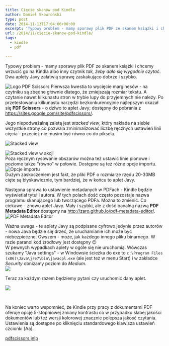 ```yaml
---
title: Cięcie skanów pod Kindle
author: Daniel Skowroński
type: post
date: 2014-11-13T17:04:06+00:00
excerpt: 'Typowy problem - mamy sporawy plik PDF ze skanem książki i chcemy wrzucić go na Kindla albo inny czytnik <i>tak, żeby dało się wygodnie czytać</i>. Dwa aplety Javy załatwią sprawę zaskakująco dobrze i szybko.'
url: /2014/11/ciecie-skanow-pod-kindle/
tags:
  - kindle
  - pdf

---
```

Typowy problem - mamy sporawy plik PDF ze skanem książki i chcemy wrzucić go na Kindla albo inny czytnik _tak, żeby dało się wygodnie czytać_. Dwa aplety Javy załatwią sprawę zaskakująco dobrze i szybko.

![Logo PDF Scissors](https://blog.dsinf.net/wp-content/uploads/2014/11/pdf_scissors_logo.png) Pierwsza kwestia to wycięcie marginesów - na czytniku są zbędne głównie dlatego, że zmiejszają rozmiar tekstu. A czytanie nawet kilkunastu stron w trybie lupy do przyjemnych nie należy. Po przetestowaniu kilkunastu narzędzi bezkonkurencyjnie najlepszym okazał się **PDF Scissors** - o dziwo to aplet Javy; dostępny do pobrania z <https://sites.google.com/site/pdfscissors/>.

Jego niepodważalną zaletą jest _stacked view_, który nakłada na siebie wszystkie strony co pozwala zminimalizować liczbę ręcznych ustawień linii cięcia - przecież nie musim być równo co do piksela.

![Stacked view](https://blog.dsinf.net/wp-content/uploads/2014/11/pdf_scissors_stacked_view.png)

![Stacked view w akcji](https://blog.dsinf.net/wp-content/uploads/2014/11/pdf_scissors_stacked_view21.png)  
Poza ręcznym rysowanie obszarów można też ustawić linie pionowe i poziome także "równo" w połowie. Dostępne są też różne opcje importu.  
![Opcje importu](https://blog.dsinf.net/wp-content/uploads/2014/11/pdf_scissors_import_options.png)  
Dużym zaskoczeniem jest fakt, że pliki PDF o rozmiarze rzędu 20-30MB cięte są błyskawicznie, tym bardziej, że w końcu to aplet Javy.

Następna sprawa to ustawienie metadanych w PDFach - Kindle będzie wyświetlał tytuł i autora. W tych polach dość często pozostaje nazwa programu skanującego lub tworzącego PDFa. Można to zmienić. Co ciekawe - znowu aplet Javy. Mały i szybki, ale z dość banalną nazwą **PDF Metadata Editor** dostępny na <http://zaro.github.io/pdf-metadata-editor/>.  
![PDF Metadata Editor](https://blog.dsinf.net/wp-content/uploads/2014/11/pdf_metadata_editor.png)

<div id="JavaWylaczanieBezpieczenstwa">
</div>

Ważna uwaga - te aplety Javy są podpisane cyfrowo jedynie przez autorów - nowa Java będzie się drzeć, że uruchamianie ich może być niebezpieczne. Owszem - może, jak każdego innego pliku binarnego. W razie paranoi kod źródłowy jest dostępny 😉  
W pewnych wypadkach aplety w ogóle się nie uruchomią. Wówczas szukamy "Java settings" - w Windowsie ścieżka do exe to `c:\Program Files (x86)\Java\jre7\bin\javacpl.exe` (ale jest też w menu Start) i w zakładce _Security_ obniżamy poziom do _Medium_.  
![](https://blog.dsinf.net/wp-content/uploads/2014/11/java_security0.png)

Teraz za każdym razem będziemy pytani czy uruchomić dany aplet.

![](https://blog.dsinf.net/wp-content/uploads/2014/11/java_security1.png)

&nbsp;

Na koniec warto wspomnieć, że Kindle przy pracy z dokumentami PDF oferuje opcję 5-stopniowej zmiany kontrastu co w przypadku słabej jakości dokumentów lub też wersji kolorowej znacznie polepsza jakość czytania. Ustawienia są dostępne po kliknięciu standardowego klawisza ustawień czcionki [Aa].

[pdfscissors.jnlp][7]

 [1]: http://blog.dsinf.net/wp-content/uploads/2014/11/pdf_scissors_stacked_view.png
 [2]: http://blog.dsinf.net/wp-content/uploads/2014/11/pdf_scissors_stacked_view21.png
 [3]: http://blog.dsinf.net/wp-content/uploads/2014/11/pdf_scissors_import_options.png
 [4]: http://blog.dsinf.net/wp-content/uploads/2014/11/pdf_metadata_editor.png
 [5]: http://blog.dsinf.net/wp-content/uploads/2014/11/java_security0.png
 [6]: http://blog.dsinf.net/wp-content/uploads/2014/11/java_security1.png
 [7]: http://blog.dsinf.net/wp-content/uploads/2014/11/pdfscissors.jnlp_.zip